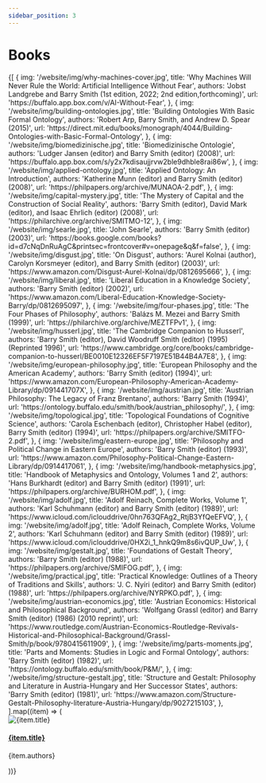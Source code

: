 ```yaml
---
sidebar_position: 3
---
```


# Books 

<div
  style={{
    display: 'grid',
    gridTemplateColumns: 'repeat(4, 1fr)',
    gap: '1.5rem',
    marginTop: '1.5rem'
  }}
>
  {[
    {
      img: '/website/img/why-machines-cover.jpg',
      title: 'Why Machines Will Never Rule the World: Artificial Intelligence Without Fear',
      authors: 'Jobst Landgrebe and Barry Smith (1st edition, 2022; 2nd edition,forthcoming)',
      url: 'https://buffalo.app.box.com/v/AI-Without-Fear',
    },
	{
      img: '/website/img/building-ontologies.jpg',
      title: 'Building Ontologies With Basic Formal Ontology',
      authors: 'Robert Arp, Barry Smith, and Andrew D. Spear (2015)',
      url: 'https://direct.mit.edu/books/monograph/4044/Building-Ontologies-with-Basic-Formal-Ontology',
    },
	{
      img: '/website/img/biomedizinische.jpg',
      title: 'Biomedizinische Ontologie',
      authors: 'Ludger Jansen (editor) and Barry Smith (editor) (2008)',
      url: 'https://buffalo.app.box.com/s/y2x7kdisaujjrvw2ble9dhble8rai86w',
    },
	{
      img: '/website/img/applied-ontology.jpg',
      title: 'Applied Ontology: An Introduction',
      authors: 'Katherine Munn (editor) and Barry Smith (editor) (2008)',
      url: 'https://philpapers.org/archive/MUNAOA-2.pdf',
    },
	{
      img: '/website/img/capital-mystery.jpg',
      title: 'The Mystery of Capital and the Construction of Social Reality',
      authors: 'Barry Smith (editor), David Mark (editor), and Isaac Ehrlich (editor) (2008)',
      url: 'https://philarchive.org/archive/SMITMO-12',
    },
	{
      img: '/website/img/searle.jpg',
      title: 'John Searle',
      authors: 'Barry Smith (editor) (2003)',
      url: 'https://books.google.com/books?id=d7cNqDnRuAgC&printsec=frontcover#v=onepage&q&f=false',
    },
	{
      img: '/website/img/disgust.jpg',
      title: 'On Disgust',
      authors: 'Aurel Kolnai (author), Carolyn Korsmeyer (editor), and Barry Smith (editor) (2003)',
      url: 'https://www.amazon.com/Disgust-Aurel-Kolnai/dp/0812695666',
    },
	{
      img: '/website/img/liberal.jpg',
      title: 'Liberal Education in a Knowledge Society',
      authors: 'Barry Smith (editor) (2002)',
      url: 'https://www.amazon.com/Liberal-Education-Knowledge-Society-Barry/dp/0812695097',
    },
	{
      img: '/website/img/four-phases.jpg',
      title: 'The Four Phases of Philosophy',
      authors: 'Balázs M. Mezei and Barry Smith (1999)',
      url: 'https://philarchive.org/archive/MEZTFPv1',
    },
	{
      img: '/website/img/husserl.jpg',
      title: 'The Cambridge Companion to Husserl',
      authors: 'Barry Smith (editor), David Woodruff Smith (editor) (1995) (Reprinted 1996)',
      url: 'https://www.cambridge.org/core/books/cambridge-companion-to-husserl/BE0010E12326EF5F7197E51B44B4A7E8',
    },
	{
      img: '/website/img/european-philosophy.jpg',
      title: 'European Philosophy and the American Academy',
      authors: 'Barry Smith (editor) (1994)',
      url: 'https://www.amazon.com/European-Philosophy-American-Academy-Library/dp/091441707X',
    },
	{
      img: '/website/img/austrian.jpg',
      title: 'Austrian Philosophy: The Legacy of Franz Brentano',
      authors: 'Barry Smith (1994)',
      url: 'https://ontology.buffalo.edu/smith/book/austrian_philosophy/',
    },
	{
      img: '/website/img/topological.jpg',
      title: 'Topological Foundations of Cognitive Science',
      authors: 'Carola Eschenbach (editor), Christopher Habel (editor), Barry Smith (editor) (1994)',
      url: 'https://philpapers.org/archive/SMITFO-2.pdf',
    },
	{
      img: '/website/img/eastern-europe.jpg',
      title: 'Philosophy and Political Change in Eastern Europe',
      authors: 'Barry Smith (editor) (1993)',
      url: 'https://www.amazon.com/Philosophy-Political-Change-Eastern-Library/dp/0914417061',
    },
	{
      img: '/website/img/handbook-metaphysics.jpg',
      title: 'Handbook of Metaphysics and Ontology, Volumes 1 and 2',
      authors: 'Hans Burkhardt (editor) and Barry Smith (editor) (1991)',
      url: 'https://philpapers.org/archive/BURHOM.pdf',
    },
	{
      img: '/website/img/adolf.jpg',
      title: 'Adolf Reinach, Complete Works, Volume 1',
      authors: 'Karl Schuhmann (editor) and Barry Smith (editor) (1989)',
      url: 'https://www.icloud.com/iclouddrive/0hn763QFAg2_RtjB3YfQeEFVQ',
    },
	{
      img: '/website/img/adolf.jpg',
      title: 'Adolf Reinach, Complete Works, Volume 2',
      authors: 'Karl Schuhmann (editor) and Barry Smith (editor) (1989)',
      url: 'https://www.icloud.com/iclouddrive/0HX2i_1_hnkQ9m8s6ivQUP_Uw',
    },
	{
      img: '/website/img/gestalt.jpg',
      title: 'Foundations of Gestalt Theory',
      authors: 'Barry Smith (editor) (1988)',
      url: 'https://philpapers.org/archive/SMIFOG.pdf',
    },
	{
      img: '/website/img/practical.jpg',
      title: 'Practical Knowledge: Outlines of a Theory of Traditions and Skills',
      authors: 'J. C. Nyíri (editor) and Barry Smith (editor) (1988)',
      url: 'https://philpapers.org/archive/NYRPKO.pdf',
    },
	{
      img: '/website/img/austrian-economics.jpg',
      title: 'Austrian Economics: Historical and Philosophical Background',
      authors: 'Wolfgang Grassl (editor) and Barry Smith (editor) (1986) (2010 reprint)',
      url: 'https://www.routledge.com/Austrian-Economics-Routledge-Revivals-Historical-and-Philosophical-Background/Grassl-Smith/p/book/9780415611909',
    },
	{
      img: '/website/img/parts-moments.jpg',
      title: 'Parts and Moments: Studies in Logic and Formal Ontology',
      authors: 'Barry Smith (editor) (1982)',
      url: 'https://ontology.buffalo.edu/smith/book/P&M/',
    },
	{
      img: '/website/img/structure-gestalt.jpg',
      title: 'Structure and Gestalt: Philosophy and Literature in Austria-Hungary and Her Successor States',
      authors: 'Barry Smith (editor) (1981)',
      url: 'https://www.amazon.com/Structure-Gestalt-Philosophy-literature-Austria-Hungary/dp/9027215103',
    },
  ].map((item) => (
    <div
      key={item.title}
      style={{
        display: 'flex',
        flexDirection: 'column',
        alignItems: 'center',
        textAlign: 'center',
        padding: '1rem',
        boxSizing: 'border-box',
      }}
    >
      <img
        src={item.img}
        alt={item.title}
        style={{
          maxWidth: '100px',
          height: '100px',   // Fix height to align images
          objectFit: 'contain',
          marginBottom: '1rem',
        }}
      />
      <h4
        style={{
          minHeight: '3em',  // fix title height for alignment
          margin: '0 0 0.5rem 0',
          lineHeight: '1.2em',
          display: 'flex',
          alignItems: 'center',
          justifyContent: 'center',
        }}
      >
        <a href={item.url} target="_blank" rel="noopener noreferrer">
          {item.title}
        </a>
      </h4>
      <p style={{ fontSize: '0.9rem', color: '#444', margin: 0 }}>{item.authors}</p>
    </div>
  ))}
</div>

